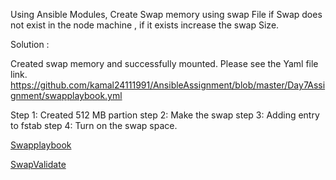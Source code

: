 Using Ansible Modules, Create Swap memory using swap File if Swap does not exist in the node machine , if it exists increase the swap Size.

Solution :

Created swap memory and successfully mounted. Please see the Yaml file link.
https://github.com/kamal24111991/AnsibleAssignment/blob/master/Day7Assignment/swapplaybook.yml

Step 1: Created 512 MB partion
step 2: Make the swap 
step 3: Adding entry to fstab
step 4: Turn on the swap space.


[Swapplaybook](https://github.com/kamal24111991/AnsibleAssignment/blob/master/Day7Assignment/media/Swapplaybook.png)

[SwapValidate](https://github.com/kamal24111991/AnsibleAssignment/blob/master/Day7Assignment/media/SwapValidate.png)
